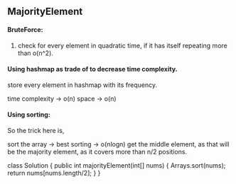 ## MajorityElement

#### BruteForce:
1. check for every element in quadratic time, if it has itself repeating more than o(n^2).

#### Using hashmap as trade of to decrease time complexity.

store every element in hashmap with its frequency.

time complexity -> o(n)
space -> o(n)

#### Using sorting:

So the trick here is, 

sort the array -> best sorting -> o(nlogn)
get the middle element, as that will be the majority element, as it covers more than n/2 positions.

class Solution {
    public int majorityElement(int[] nums) {
        Arrays.sort(nums);
        return nums[nums.length/2];
    }
}
